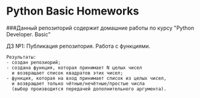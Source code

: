 # Python Basic Homeworks

###Данный репозиторий содержит домашние работы по курсу "Python Developer. Basic"

ДЗ №1: Публикация репозитория. Работа с функциями.

    Результаты:
    - создан репозиорий;
    - создана функция, которая принимает N целых чисел
      и возвращает список квадратов этих чисел;
    - функция, которая на вход принимает список из целых чисел,
      и возвращает только чётные/нечётные/простые числа
      (выбор производится передачей дополнительного аргумента).